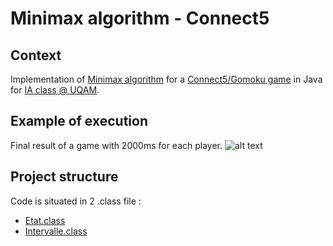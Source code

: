# Minimax algorithm  - Connect5

## Context 

Implementation of [Minimax algorithm](https://en.wikipedia.org/wiki/Minimax) for a [Connect5/Gomoku game](https://en.wikipedia.org/wiki/Gomoku) in Java for [IA class @ UQAM](https://etudier.uqam.ca/cours?sigle=INF4230).

## Example of execution

Final result of a game with 2000ms for each player.
![alt text](../screenshot/finalResult.png "Logo Title Text 1")


## Project structure

Code is situated in 2 .class file : 

- [Etat.class](../planeteH_2/Etat.class)
- [Intervalle.class](../planeteH_2/Intervalle.class)

